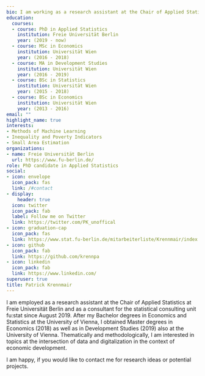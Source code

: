```yaml
---
bio: I am working as a research assistant at the Chair of Applied Statistics at Freie Universität Berlin and as a consultant for the statistical consulting unit fu:stat.
education:
  courses:
  - course: PhD in Applied Statistics
    institution: Freie Universität Berlin
    year: (2019 - now)
  - course: MSc in Economics
    institution: Universität Wien
    year: (2016 - 2018)
  - course: MA in Development Studies
    institution: Universität Wien
    year: (2016 - 2019)
  - course: BSc in Statistics
    institution: Universität Wien
    year: (2015 - 2018)
  - course: BSc in Economics
    institution: Universität Wien
    year: (2013 - 2016)
email: ""
highlight_name: true
interests:
- Methods of Machine Learning
- Inequality and Poverty Indicators
- Small Area Estimation
organizations:
- name: Freie Universität Berlin
  url: https://www.fu-berlin.de/
role: PhD candidate in Applied Statistics
social:
- icon: envelope
  icon_pack: fas
  link: /#contact
- display:
    header: true
  icon: twitter
  icon_pack: fab
  label: Follow me on Twitter
  link: https://twitter.com/PK_unoffical
- icon: graduation-cap
  icon_pack: fas
  link: https://www.stat.fu-berlin.de/mitarbeiterliste/Krennmair/index.html
- icon: github
  icon_pack: fab
  link: https://github.com/krennpa
- icon: linkedin
  icon_pack: fab
  link: https://www.linkedin.com/
superuser: true
title: Patrick Krennmair
---
```


I am employed as a research assistant at the Chair of Applied Statistics at Freie Universität Berlin and as a consultant for the statistical consulting unit fu:stat since August 2019. After my Bachelor degrees in Economics and Statistics at the University of Vienna, I obtained Master degrees in Economics (2018) as well as in Development Studies (2019) also at the University of Vienna. Thematically and methodologically, I am interested in topics at the intersection of data and digitalization in the context of economic development.  

I am happy, if you would like to contact me for research ideas or potential projects.
